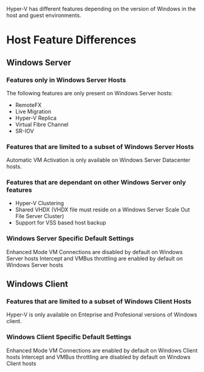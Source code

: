 ﻿Hyper-V has different features depending on the version of Windows in the host and guest environments.

# Host Feature Differences #

## Windows Server ##

### Features only in Windows Server Hosts ###

The following features are only present on Windows Server hosts:

- RemoteFX
- Live Migration
- Hyper-V Replica
- Virtual Fibre Channel
- SR-IOV

### Features that are limited to a subset of Windows Server Hosts ###

Automatic VM Activation is only available on Windows Server Datacenter hosts.

### Features that are dependant on other Windows Server only features ###

- Hyper-V Clustering
- Shared VHDX (VHDX file must reside on a Windows Server Scale Out File Server Cluster)
- Support for VSS based host backup

### Windows Server Specific Default Settings ###

Enhanced Mode VM Connections are disabled by default on Windows Server hosts
Intercept and VMBus throttling are enabled by default on Windows Server hosts

## Windows Client ##

### Features that are limited to a subset of Windows Client Hosts ###

Hyper-V is only available on Enteprise and Profesional versions of Windows client.

### Windows Client Specific Default Settings ###

Enhanced Mode VM Connections are enabled by default on Windows Client hosts
Intercept and VMBus throttling are disabled by default on Windows Client hosts